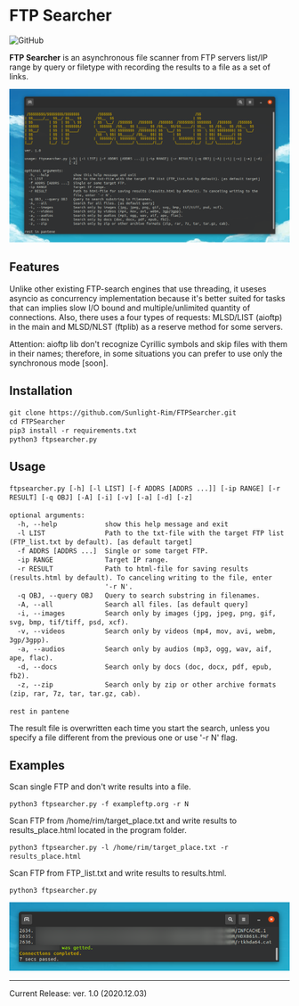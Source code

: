 FTP Searcher
=========
![GitHub](https://img.shields.io/github/license/Sunlight-Rim/FTPSearcher?color=green)

**FTP Searcher** is an asynchronous file scanner from FTP servers list/IP range by query or filetype with recording the results to a file as a set of links.

![Terminal record](terminal.png)

Features
--------
Unlike other existing FTP-search engines that use threading, it useses asyncio as concurrency implementation because it's better suited for tasks that can implies slow I/O bound and multiple/unlimited quantity of connections. Also, there uses a four types of requests: MLSD/LIST (aioftp) in the main and MLSD/NLST (ftplib) as a reserve method for some servers.

Attention: aioftp lib don't recognize Cyrillic symbols and skip files with them in their names; therefore, in some situations you can prefer to use only the synchronous mode [soon].

Installation
--------

```
git clone https://github.com/Sunlight-Rim/FTPSearcher.git
cd FTPSearcher
pip3 install -r requirements.txt
python3 ftpsearcher.py
```

Usage
--------

```
ftpsearcher.py [-h] [-l LIST] [-f ADDRS [ADDRS ...]] [-ip RANGE] [-r RESULT] [-q OBJ] [-A] [-i] [-v] [-a] [-d] [-z]

optional arguments:
  -h, --help            show this help message and exit
  -l LIST               Path to the txt-file with the target FTP list (FTP_list.txt by default). [as default target]
  -f ADDRS [ADDRS ...]  Single or some target FTP.
  -ip RANGE             Target IP range.
  -r RESULT             Path to html-file for saving results (results.html by default). To canceling writing to the file, enter
                        '-r N'.
  -q OBJ, --query OBJ   Query to search substring in filenames.
  -A, --all             Search all files. [as default query]
  -i, --images          Search only by images (jpg, jpeg, png, gif, svg, bmp, tif/tiff, psd, xcf).
  -v, --videos          Search only by videos (mp4, mov, avi, webm, 3gp/3gpp).
  -a, --audios          Search only by audios (mp3, ogg, wav, aif, ape, flac).
  -d, --docs            Search only by docs (doc, docx, pdf, epub, fb2).
  -z, --zip             Search only by zip or other archive formats (zip, rar, 7z, tar, tar.gz, cab).

rest in pantene
```

The result file is overwritten each time you start the search, unless you specify a file different from the previous one or use '-r N' flag.

Examples
--------
Scan single FTP and don't write results into a file.
```
python3 ftpsearcher.py -f exampleftp.org -r N
```

Scan FTP from /home/rim/target_place.txt and write results to results_place.html located in the program folder.
```
python3 ftpsearcher.py -l /home/rim/target_place.txt -r results_place.html
```

Scan FTP from FTP_list.txt and write results to results.html.
```
python3 ftpsearcher.py
```

![speed](time.png)

--------

Current Release: ver. 1.0 (2020.12.03)
